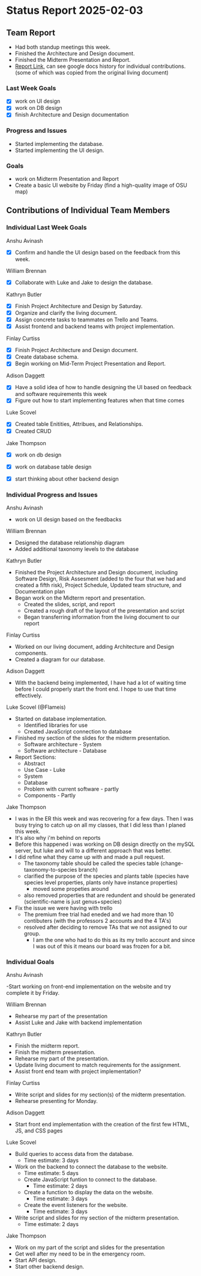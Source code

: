 # Status Report 2025-02-03

<!-- filename format is YYYYMMDD.md -->

<!-- Both sections should have the following three subsections. Each subsection is best organized as bullet points, though you can write a paragraph instead.   -->

## Team Report
<!-- status update for your TA, including an agenda for the project standup meeting -->

- Had both standup meetings this week.
- Finished the Architecture and Design document.
- Finished the Midterm Presentation and Report.
- [Report Link](https://docs.google.com/document/d/1vTG45TTxZEER5BNPlqOJ81y2_CoBAbPGc1G3RDjc8cU/edit?usp=sharing), can see google docs history for individual contributions. (some of which was copied from the original living document)


### Last Week Goals
<!-- The first subsection is easy. It should be an exact copy of the third section from last week (i.e., goals from a week ago). It is empty for the first week -->
- [x] work on UI design
- [x] work on DB design
- [x] finish Architecture and Design documentation

### Progress and Issues

<!-- The second subsection reports on progress and issues: what you did, what worked, what you learned, where you had trouble, and where you are stuck -->

- Started implementing the database.
- Started implementing the UI design.

### Goals

<!-- The third subsection should outline your plans and goals for the following week. Each bullet point should include a measurable task and a time estimate. You may use nested bullet points for parts of a larger task. No bottom-level time estimate should be greater than 3 days. If a task would be larger, think about a logical way to break it down and to have insight into progress. If tasks from one week aren’t yet complete, they should roll over into tasks for the next week, with an updated estimate for time to completion.
For the weekly report, this third subsection should be higher-level and indicate who is responsible for what tasks. Also, it’s good to include longer-term goals in this list as well, to keep the bigger picture in mind and plan beyond just the next week.  -->

- work on Midterm Presentation and Report
- Create a basic UI website by Friday (find a high-quality image of OSU map)


## Contributions of Individual Team Members

### Individual Last Week Goals

<!-- The first subsection is easy. It should be an exact copy of the third section from last week (i.e., goals from a week ago). It is empty for the first week -->

Anshu Avinash

- [x] Confirm and handle the UI design based on the feedback from this week. 

William Brennan

- [x] Collaborate with Luke and Jake to design the database.

Kathryn Butler

- [x] Finish Project Architecture and Design by Saturday.
- [x] Organize and clarify the living document.
- [x] Assign concrete tasks to teammates on Trello and Teams.
- [x] Assist frontend and backend teams with project implementation.

Finlay Curtiss

- [x] Finish Project Architecture and Design document.
- [x] Create database schema.
- [x] Begin working on Mid-Term Project Presentation and Report.

Adison Daggett

- [x] Have a solid idea of how to handle designing the UI based on feedback and software requirements this week
- [x] Figure out how to start implementing features when that time comes

Luke Scovel

- [x] Created table Enitities, Attribues, and Relationships.
- [x] Created CRUD

Jake Thompson

- [x] work on db design
- [x] work on database table design
- [x] start thinking about other backend design


### Individual Progress and Issues

<!-- The second subsection reports on progress and issues: what you did, what worked, what you learned, where you had trouble, and where you are stuck -->

Anshu Avinash

- work on UI design based on the feedbacks

William Brennan

- Designed the database relationship diagram
- Added additional taxonomy levels to the database

Kathryn Butler

- Finished the Project Architecture and Design document, including Software Design, Risk Assesment (added to the four that we had and created a fifth risk), Project Schedule, Updated team structure, and Documentation plan
- Began work on the Midterm report and presentation.
    - Created the slides, script, and report
    - Created a rough draft of the layout of the presentation and script
    - Began transferring information from the living document to our report

Finlay Curtiss

- Worked on our living document, adding Architecture and Design components.
- Created a diagram for our database.

Adison Daggett

- With the backend being implemented, I have had a lot of waiting time before I could properly start the front end. I hope to use that time effectively.

Luke Scovel (@Flameis)

- Started on database implementation.
    - Identified libraries for use
    - Created JavaScript connection to database
- Finished my section of the slides for the midterm presentation.
    - Software architecture - System
    - Software architecture - Database
- Report Sections:
    - Abstract
    - Use Case - Luke
    - System
    - Database
    - Problem with current software - partly
    - Components - Partly

Jake Thompson

- I was in the ER this week and was recovering for a few days. Then I was busy trying to catch up on all my classes, that I did less than I planed this week.
- It's also why i'm behind on reports
- Before this happened i was working on DB design directly on the mySQL server, but luke and will to a different approach that was better.
- I did refine what they came up with and made a pull request.
  - The taxonomy table should be called the species table (change-taxonomy-to-species branch)
  - clarified the purpose of the species and plants table (species have species level properties, plants only have instance properties)
    - moved some propeties around
  - also removed properties that are redundent and should be generated (scientific-name is just genus+species)
- Fix the issue we were having with trello
  - The premium free trial had eneded and we had more than 10 contibuters (with the professors 2 accounts and the 4 TA's)
  - resolved after deciding to remove TAs that we not assigned to our group.
    - I am the one who had to do this as its my trello account and since I was out of this it means our board was frozen for a bit.

### Individual Goals

<!-- The third subsection should outline your plans and goals for the following week. Each bullet point should include a measurable task and a time estimate. You may use nested bullet points for parts of a larger task. No bottom-level time estimate should be greater than 3 days. If a task would be larger, think about a logical way to break it down and to have insight into progress. If tasks from one week aren’t yet complete, they should roll over into tasks for the next week, with an updated estimate for time to completion.
For the weekly report, this third subsection should be higher-level and indicate who is responsible for what tasks. Also, it’s good to include longer-term goals in this list as well, to keep the bigger picture in mind and plan beyond just the next week.  -->

Anshu Avinash

-Start working on front-end implementation on the website and try complete it by Friday.

William Brennan

- Rehearse my part of the presentation
- Assist Luke and Jake with backend implementation

Kathryn Butler

- Finish the midterm report.
- Finish the midterm presentation.
- Rehearse my part of the presentation.
- Update living document to match requirements for the assignment.
- Assist front end team with project implementation?

Finlay Curtiss

- Write script and slides for my section(s) of the midterm presentation.
- Rehearse presenting for Monday.

Adison Daggett

- Start front end implementation with the creation of the first few HTML, JS, and CSS pages

Luke Scovel

- Build queries to access data from the database.
    - Time estimate: 3 days 
- Work on the backend to connect the database to the website.
    - Time estimate: 5 days
    - Create JavaScript funtion to connect to the database.
        - Time estimate: 2 days
    - Create a function to display the data on the website.
        - Time estimate: 3 days
    - Create the event listeners for the website.
        - Time estimate: 3 days
- Write script and slides for my section of the midterm presentation.
    - Time estimate: 2 days

Jake Thompson

- Work on my part of the script and slides for the presentation
- Get well after my need to be in the emergency room.
- Start API design.
- Start other backend design.
